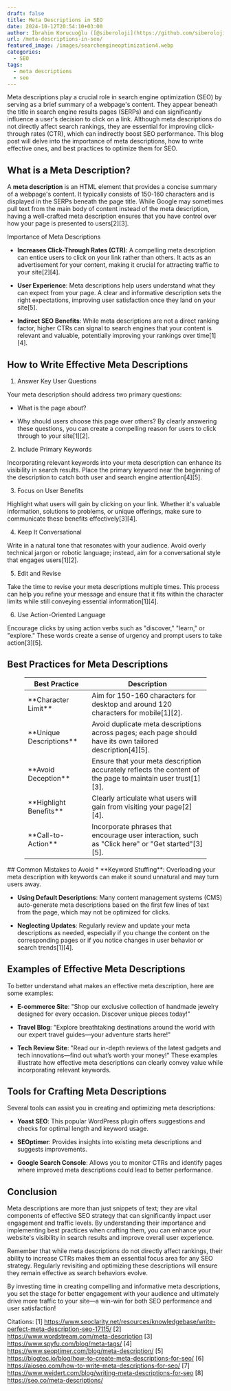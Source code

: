 ```yaml
---
draft: false
title: Meta Descriptions in SEO
date: 2024-10-12T20:54:10+03:00
author: İbrahim Korucuoğlu ([@siberoloji](https://github.com/siberoloji))
url: /meta-descriptions-in-seo/
featured_image: /images/searchengineoptimization4.webp
categories:
  - SEO
tags:
  - meta descriptions
  - seo
---
```

Meta descriptions play a crucial role in search engine optimization (SEO) by serving as a brief summary of a webpage's content. They appear beneath the title in search engine results pages (SERPs) and can significantly influence a user's decision to click on a link. Although meta descriptions do not directly affect search rankings, they are essential for improving click-through rates (CTR), which can indirectly boost SEO performance. This blog post will delve into the importance of meta descriptions, how to write effective ones, and best practices to optimize them for SEO.

## What is a Meta Description?

A **meta description** is an HTML element that provides a concise summary of a webpage's content. It typically consists of 150-160 characters and is displayed in the SERPs beneath the page title. While Google may sometimes pull text from the main body of content instead of the meta description, having a well-crafted meta description ensures that you have control over how your page is presented to users[2][3].

Importance of Meta Descriptions
* **Increases Click-Through Rates (CTR)**: A compelling meta description can entice users to click on your link rather than others. It acts as an advertisement for your content, making it crucial for attracting traffic to your site[2][4].

* **User Experience**: Meta descriptions help users understand what they can expect from your page. A clear and informative description sets the right expectations, improving user satisfaction once they land on your site[5].

* **Indirect SEO Benefits**: While meta descriptions are not a direct ranking factor, higher CTRs can signal to search engines that your content is relevant and valuable, potentially improving your rankings over time[1][4].
## How to Write Effective Meta Descriptions

1. Answer Key User Questions

Your meta description should address two primary questions:
* What is the page about?

* Why should users choose this page over others?
By clearly answering these questions, you can create a compelling reason for users to click through to your site[1][2].

2. Include Primary Keywords

Incorporating relevant keywords into your meta description can enhance its visibility in search results. Place the primary keyword near the beginning of the description to catch both user and search engine attention[4][5].

3. Focus on User Benefits

Highlight what users will gain by clicking on your link. Whether it's valuable information, solutions to problems, or unique offerings, make sure to communicate these benefits effectively[3][4].

4. Keep It Conversational

Write in a natural tone that resonates with your audience. Avoid overly technical jargon or robotic language; instead, aim for a conversational style that engages users[1][2].

5. Edit and Revise

Take the time to revise your meta descriptions multiple times. This process can help you refine your message and ensure that it fits within the character limits while still conveying essential information[1][4].

6. Use Action-Oriented Language

Encourage clicks by using action verbs such as "discover," "learn," or "explore." These words create a sense of urgency and prompt users to take action[3][5].

## Best Practices for Meta Descriptions
<!-- wp:table -->
<figure class="wp-block-table"><table class="has-fixed-layout"><thead><tr><th>Best Practice</th><th>Description</th></tr></thead><tbody><tr><td>**Character Limit**</td><td>Aim for 150-160 characters for desktop and around 120 characters for mobile[1][2].</td></tr><tr><td>**Unique Descriptions**</td><td>Avoid duplicate meta descriptions across pages; each page should have its own tailored description[4][5].</td></tr><tr><td>**Avoid Deception**</td><td>Ensure that your meta description accurately reflects the content of the page to maintain user trust[1][3].</td></tr><tr><td>**Highlight Benefits**</td><td>Clearly articulate what users will gain from visiting your page[2][4].</td></tr><tr><td>**Call-to-Action**</td><td>Incorporate phrases that encourage user interaction, such as "Click here" or "Get started"[3][5].</td></tr></tbody></table></figure>
<!-- /wp:table -->
## Common Mistakes to Avoid
* **Keyword Stuffing**: Overloading your meta description with keywords can make it sound unnatural and may turn users away.

* **Using Default Descriptions**: Many content management systems (CMS) auto-generate meta descriptions based on the first few lines of text from the page, which may not be optimized for clicks.

* **Neglecting Updates**: Regularly review and update your meta descriptions as needed, especially if you change the content on the corresponding pages or if you notice changes in user behavior or search trends[1][4].
## Examples of Effective Meta Descriptions

To better understand what makes an effective meta description, here are some examples:
* **E-commerce Site**: "Shop our exclusive collection of handmade jewelry designed for every occasion. Discover unique pieces today!"

* **Travel Blog**: "Explore breathtaking destinations around the world with our expert travel guides—your adventure starts here!"

* **Tech Review Site**: "Read our in-depth reviews of the latest gadgets and tech innovations—find out what’s worth your money!"
These examples illustrate how effective meta descriptions can clearly convey value while incorporating relevant keywords.

## Tools for Crafting Meta Descriptions

Several tools can assist you in creating and optimizing meta descriptions:
* **Yoast SEO**: This popular WordPress plugin offers suggestions and checks for optimal length and keyword usage.

* **SEOptimer**: Provides insights into existing meta descriptions and suggests improvements.

* **Google Search Console**: Allows you to monitor CTRs and identify pages where improved meta descriptions could lead to better performance.
## Conclusion

Meta descriptions are more than just snippets of text; they are vital components of effective SEO strategy that can significantly impact user engagement and traffic levels. By understanding their importance and implementing best practices when crafting them, you can enhance your website's visibility in search results and improve overall user experience.

Remember that while meta descriptions do not directly affect rankings, their ability to increase CTRs makes them an essential focus area for any SEO strategy. Regularly revisiting and optimizing these descriptions will ensure they remain effective as search behaviors evolve.

By investing time in creating compelling and informative meta descriptions, you set the stage for better engagement with your audience and ultimately drive more traffic to your site—a win-win for both SEO performance and user satisfaction!

Citations: [1] https://www.seoclarity.net/resources/knowledgebase/write-perfect-meta-description-seo-17115/ [2] https://www.wordstream.com/meta-description [3] https://www.spyfu.com/blog/meta-tags/ [4] https://www.seoptimer.com/blog/meta-description/ [5] https://blogtec.io/blog/how-to-create-meta-descriptions-for-seo/ [6] https://aioseo.com/how-to-write-meta-descriptions-for-seo/ [7] https://www.weidert.com/blog/writing-meta-descriptions-for-seo [8] https://seo.co/meta-descriptions/
